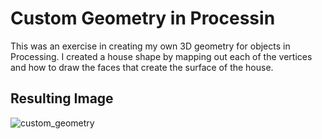 # Custom Geometry in Processin
This was an exercise in creating my own 3D geometry for objects in Processing. I created a house shape by mapping out each of the vertices and how to draw the faces that create the surface of the house.

## Resulting Image
![custom_geometry](https://github.com/user-attachments/assets/8ccc9f02-0fb2-48c1-9e88-310ad2cf4f29)
